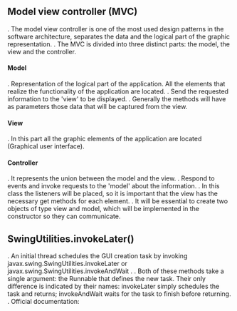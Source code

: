 ## Model view controller (MVC)

. The model view controller is one of the most used design patterns in the software architecture, separates the data and the logical part of the graphic representation. 
. The MVC is divided into three distinct parts: the model, the view and the controller.


#### Model

. Representation of the logical part of the application. All the elements that realize the functionality of the application are located.
. Send the requested information to the 'view' to be displayed.
. Generally the methods will have as parameters those data that will be captured from the view.


#### View 

. In this part all the graphic elements of the application are located (Graphical user interface).


#### Controller

. It represents the union between the model and the view.
. Respond to events and invoke requests to the 'model' about the information.
. In this class the listeners will be placed, so it is important that the view has the necessary get methods for each element.
. It will be essential to create two objects of type view and model, which will be implemented in the constructor so they can communicate.



## SwingUtilities.invokeLater()

. An initial thread schedules the GUI creation task by invoking javax.swing.SwingUtilities.invokeLater or javax.swing.SwingUtilities.invokeAndWait . 
. Both of these methods take a single argument: the Runnable that defines the new task. Their only difference is indicated by their names: invokeLater simply schedules the task and returns; invokeAndWait waits for the task to finish before returning.
. Official documentation: 